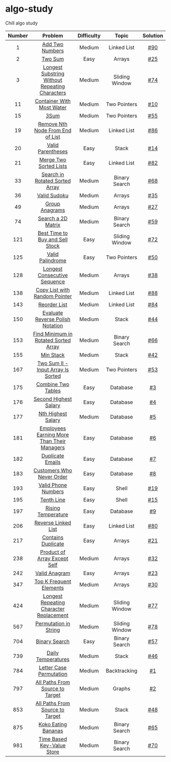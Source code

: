 # algo-study
Chill algo study

| Number |                                                             Problem                                                             | Difficulty |     Topic      |        Solution         |
|:------:|:-------------------------------------------------------------------------------------------------------------------------------:|:----------:|:--------------:|:-----------------------:|
|   1    |                                [Add Two Numbers](https://leetcode.com/problems/add-two-numbers/)                                |   Medium   |  Linked List   | [#90](/../../issues/90) |
|   2    |                                        [Two Sum](https://leetcode.com/problems/two-sum/)                                        |    Easy    |     Arrays     | [#25](/../../issues/25) |
|   3    | [Longest Substring Without Repeating Characters](https://leetcode.com/problems/longest-substring-without-repeating-characters/) |   Medium   | Sliding Window | [#74](/../../issues/74) |
|   11   |                      [Container With Most Water](https://leetcode.com/problems/container-with-most-water/)                      |   Medium   |  Two Pointers  | [#10](/../../issues/10) |
|   15   |                                           [3Sum](https://leetcode.com/problems/3sum/)                                           |   Medium   |  Two Pointers  | [#55](/../../issues/55) |
|   19   |               [Remove Nth Node From End of List](https://leetcode.com/problems/remove-nth-node-from-end-of-list/)               |   Medium   |  Linked List   | [#86](/../../issues/86) |
|   20   |                              [Valid Parentheses](https://leetcode.com/problems/valid-parentheses/)                              |    Easy    |     Stack      | [#14](/../../issues/14) |
|   21   |                         [Merge Two Sorted Lists](https://leetcode.com/problems/merge-two-sorted-lists/)                         |    Easy    |  Linked List   | [#82](/../../issues/82) |
|   33   |                 [Search in Rotated Sorted Array](https://leetcode.com/problems/search-in-rotated-sorted-array/)                 |   Medium   | Binary Search  | [#68](/../../issues/68) |
|   36   |                                   [Valid Sudoku](https://leetcode.com/problems/valid-sudoku/)                                   |   Medium   |     Arrays     | [#35](/../../issues/35) |
|   49   |                                 [Group Anagrams](https://leetcode.com/problems/group-anagrams/)                                 |   Medium   |     Arrays     | [#27](/../../issues/27) |
|   74   |                             [Search a 2D Matrix](https://leetcode.com/problems/search-a-2d-matrix/)                             |   Medium   | Binary Search  | [#59](/../../issues/59) |
|  121   |                [Best Time to Buy and Sell Stock](https://leetcode.com/problems/best-time-to-buy-and-sell-stock/)                |    Easy    | Sliding Window | [#72](/../../issues/72) |
|  125   |                               [Valid Palindrome](https://leetcode.com/problems/valid-palindrome/)                               |    Easy    |  Two Pointers  | [#50](/../../issues/50) |
|  128   |                   [Longest Consecutive Sequence](https://leetcode.com/problems/longest-consecutive-sequence/)                   |   Medium   |     Arrays     | [#38](/../../issues/38) |
|  138   |                  [Copy List with Random Pointer](https://leetcode.com/problems/copy-list-with-random-pointer/)                  |   Medium   |  Linked List   | [#88](/../../issues/88) |
|  143   |                                   [Reorder List](https://leetcode.com/problems/reorder-list/)                                   |   Medium   |  Linked List   | [#84](/../../issues/84) |
|  150   |               [Evaluate Reverse Polish Notation](https://leetcode.com/problems/evaluate-reverse-polish-notation/)               |   Medium   |     Stack      | [#44](/../../issues/44) |
|  153   |           [Find Minimum in Rotated Sorted Array](https://leetcode.com/problems/find-minimum-in-rotated-sorted-array/)           |   Medium   | Binary Search  | [#66](/../../issues/66) |
|  155   |                                      [Min Stack](https://leetcode.com/problems/min-stack/)                                      |   Medium   |     Stack      | [#42](/../../issues/42) |
|  167   |        [Two Sum II - Input Array Is Sorted](https://leetcode.com/problems/two-sum-ii-input-array-is-sorted/description/)        |   Medium   |  Two Pointers  | [#53](/../../issues/53) |
|  175   |                             [Combine Two Tables](https://leetcode.com/problems/combine-two-tables/)                             |    Easy    |    Database    |  [#3](/../../issues/3)  |
|  176   |                          [Second Highest Salary](https://leetcode.com/problems/second-highest-salary/)                          |    Easy    |    Database    |  [#4](/../../issues/4)  |
|  177   |                             [Nth Highest Salary](https://leetcode.com/problems/nth-highest-salary/)                             |   Medium   |    Database    |  [#5](/../../issues/5)  |
|  181   |     [Employees Earning More Than Their Managers](https://leetcode.com/problems/employees-earning-more-than-their-managers/)     |    Easy    |    Database    |  [#6](/../../issues/6)  |
|  182   |                               [Duplicate Emails](https://leetcode.com/problems/duplicate-emails/)                               |    Easy    |    Database    |  [#7](/../../issues/7)  |
|  183   |                      [Customers Who Never Order](https://leetcode.com/problems/customers-who-never-order/)                      |    Easy    |    Database    |  [#8](/../../issues/8)  |
|  193   |                            [Valid Phone Numbers](https://leetcode.com/problems/valid-phone-numbers/)                            |    Easy    |     Shell      | [#19](/../../issues/19) |
|  195   |                                     [Tenth Line](https://leetcode.com/problems/tenth-line/)                                     |    Easy    |     Shell      | [#15](/../../issues/15) |
|  197   |                             [Rising Temperature](https://leetcode.com/problems/rising-temperature/)                             |    Easy    |    Database    |  [#9](/../../issues/9)  |
|  206   |                            [Reverse Linked List](https://leetcode.com/problems/reverse-linked-list/)                            |    Easy    |  Linked List   | [#80](/../../issues/80) |
|  217   |                             [Contains Duplicate](https://leetcode.com/problems/contains-duplicate/)                             |    Easy    |     Arrays     | [#21](/../../issues/21) |
|  238   |                   [Product of Array Except Self](https://leetcode.com/problems/product-of-array-except-self/)                   |   Medium   |     Arrays     | [#32](/../../issues/32) |
|  242   |                                  [Valid Anagram](https://leetcode.com/problems/valid-anagram/)                                  |    Easy    |     Arrays     | [#23](/../../issues/23) |
|  347   |                        [Top K Frequent Elements](https://leetcode.com/problems/top-k-frequent-elements/)                        |   Medium   |     Arrays     | [#30](/../../issues/30) |
|  424   |        [Longest Repeating Character Replacement](https://leetcode.com/problems/longest-repeating-character-replacement/)        |   Medium   | Sliding Window | [#77](/../../issues/77) |
|  567   |                          [Permutation in String](https://leetcode.com/problems/permutation-in-string/)                          |   Medium   | Sliding Window | [#78](/../../issues/78) |
|  704   |                                  [Binary Search](https://leetcode.com/problems/binary-search/)                                  |    Easy    | Binary Search  | [#57](/../../issues/57) |
|  739   |                             [Daily Temperatures](https://leetcode.com/problems/daily-temperatures/)                             |   Medium   |     Stack      | [#46](/../../issues/46) |
|  784   |                        [Letter Case Permutation](https://leetcode.com/problems/letter-case-permutation/)                        |   Medium   |  Backtracking  |  [#1](/../../issues/1)  |
|  797   |                [All Paths From Source to Target](https://leetcode.com/problems/all-paths-from-source-to-target/)                |   Medium   |     Graphs     |  [#2](/../../issues/2)  |
|  853   |                           [All Paths From Source to Target](https://leetcode.com/problems/car-fleet/)                           |   Medium   |     Stack      | [#48](/../../issues/48) |
|  875   |                            [Koko Eating Bananas](https://leetcode.com/problems/koko-eating-bananas/)                            |   Medium   | Binary Search  | [#65](/../../issues/65) |
|  981   |                     [Time Based Key-Value Store](https://leetcode.com/problems/time-based-key-value-store/)                     |   Medium   | Binary Search  | [#70](/../../issues/70) |

